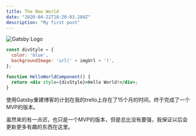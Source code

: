 ```yaml
---
title: The New World
date: "2020-04-22T18:20:03.284Z"
description: "My first post"
---
```

![Gatsby Logo](posts/2020-04-22-gatsby.png)

```jsx
const divStyle = {
  color: 'blue',
  backgroundImage: 'url(' + imgUrl + ')',
};

function HelloWorldComponent() {
  return <div style={divStyle}>Hello World!</div>;
}
```

使用Gatsby重建博客的计划在我的trello上存在了15个月的时间，终于完成了一个MVP的版本。

虽然来的有一点迟，也只是一个MVP的版本，但是总比没有要强，我保证以后会更新更多有趣的东西在这里。

